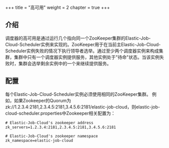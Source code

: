 +++
title = "高可用"
weight = 2
chapter = true
+++

## 介绍

调度器的高可用是通过运行几个指向同一个ZooKeeper集群的Elastic-Job-Cloud-Scheduler实例来实现的。ZooKeeper用于在当前主Elastic-Job-Cloud-Scheduler实例失败的情况下执行领导者选举。通过至少两个调度器实例来构成集群，集群中只有一个调度器实例提供服务，其他实例处于"待命"状态。当该实例失败时，集群会选举剩余实例中的一个来继续提供服务。

## 配置

每个Elastic-Job-Cloud-Scheduler实例必须使用相同的ZooKeeper集群。
例如，如果Zookeeper的Quorum为zk://1.2.3.4:2181,2.3.4.5:2181,3.4.5.6:2181/elastic-job-cloud，则elastic-job-cloud-scheduler.properties中Zookeeper相关配置为：

```properties
# Elastic-Job-Cloud's zookeeper address
zk_servers=1.2.3.4:2181,2.3.4.5:2181,3.4.5.6:2181

# Elastic-Job-Cloud's zookeeper namespace
zk_namespace=elastic-job-cloud
```